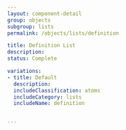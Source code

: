 ```yaml
---
layout: component-detail
group: objects
subgroup: lists
permalink: /objects/lists/definition

title: Definition List
description:
status: Complete

variations:
- title: Default
  description:
  includeClassification: atoms
  includeCategory: lists
  includeName: definition


---
```

